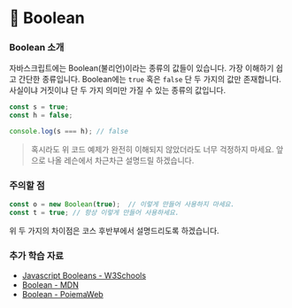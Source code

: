 # 📗  Boolean

### Boolean 소개

자바스크립트에는 Boolean(불리언)이라는 종류의 값들이 있습니다. 가장 이해하기 쉽고 간단한 종류입니다. Boolean에는 `true` 혹은 `false` 단 두 가지의 값만 존재합니다. 사실이냐 거짓이냐 단 두 가지 의미만 가질 수 있는 종류의 값입니다.

```javascript
const s = true;
const h = false;

console.log(s === h); // false
```

> 혹시라도 위 코드 예제가 완전히 이해되지 않았더라도 너무 걱정하지 마세요. 앞으로 나올 레슨에서 차근차근 설명드릴 하겠습니다.

### 주의할 점

```javascript
const o = new Boolean(true);  // 이렇게 만들어 사용하지 마세요.
const t = true; // 항상 이렇게 만들어 사용하세요.
```

위 두 가지의 차이점은 코스 후반부에서 설명드리도록 하겠습니다.

### 추가 학습 자료

* [Javascript Booleans - W3Schools](https://www.w3schools.com/js/js\_booleans.asp)
* [Boolean - MDN](https://developer.mozilla.org/ko/docs/Web/JavaScript/Reference/Global\_Objects/Boolean)
* [Boolean - PoiemaWeb](https://poiemaweb.com/js-data-type-variable#113-boolean)
